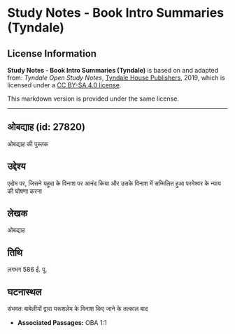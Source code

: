 # Study Notes - Book Intro Summaries (Tyndale)

## License Information

**Study Notes - Book Intro Summaries (Tyndale)** is based on and adapted from: _Tyndale Open Study Notes_, [Tyndale House Publishers](https://tyndaleopenresources.com/), 2019, which is licensed under a [CC BY-SA 4.0 license](https://creativecommons.org/licenses/by-sa/4.0/legalcode.en).

This markdown version is provided under the same license.



--------------------------------

## ओबद्याह (id: 27820)

ओबद्याह की पुस्तक

उद्देश्य
--------

एदोम पर, जिसने यहूदा के विनाश पर आनंद किया और उसके विनाश में सम्मिलित हुआ परमेश्वर के न्याय की घोषणा करना

लेखक
----

ओबद्याह

तिथि
----

लगभग 586 ई. पू.

घटनास्थल
--------

संभवतः बाबेलीयों द्वारा यरूशलेम के विनाश किए जाने के तत्काल बाद

* **Associated Passages:** OBA 1:1

